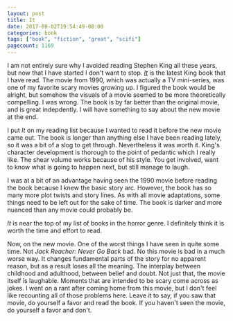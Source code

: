```yaml
---
layout: post
title: It
date: 2017-09-02T19:54:49-08:00
categories: book
tags: ["book", "fiction", "great", "scifi"]
pagecount: 1169
---
```


I am not entirely sure why I avoided reading Stephen King all these years,
but now that I have started I don't want to stop. [*It*][it-amazon] is
the latest King book that I have read. The movie from 1990, which was
actually a TV mini-series, was one of my favorite scary movies growing up.
I figured the book would be alright, but somehow the visuals of a movie
seemed to be more theoretically compelling. I was wrong. The book is by
far better than the original movie, and is great indepdently. I will have
something to say about the new movie at the end.

I put *It* on my reading list because I wanted to read it before the new
movie came out. The book is longer than anything else I have been reading
lately, so it was a bit of a slog to get through. Nevertheless it was
worth it. King's character development is thorough to the point of pedantic
which I really like. The shear volume works because of his style. You get
involved, want to know what is going to happen next, but still manage to
laugh.

I was at a bit of an advantage having seen the 1990 movie before reading
the book because I knew the basic story arc. However, the book has so
many more plot twists and story lines. As with all movie adaptations,
some things need to be left out for the sake of time. The book is darker
and more nuanced than any movie could probably be.

*It* is near the top of my list of books in the horror genre. I definitely
think it is worth the time and effort to read.

Now, on the new movie. One of the worst things I have seen in quite some
time. Not *Jack Reacher: Never Go Back* bad. No this movie is bad in a much
worse way. It changes fundamental parts of the story for no apparent reason,
but as a result loses all the meaning. The interplay between childhood
and adulthood, between belief and doubt. Not just that, the movie itself
is laughable. Moments that are intended to be scary come across as jokes.
I went on a rant after coming home from this movie, but I don't feel like
recounting all of those problems here. Leave it to say, if you saw that movie,
do yourself a favor and read the book. If you haven't seen the movie,
do yourself a favor and don't.


[it-amazon]:    http://a.co/iL0tJgD

